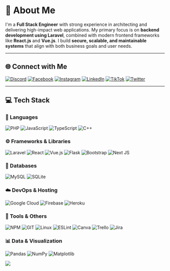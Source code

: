 # 💫 About Me

I'm a **Full Stack Engineer** with strong experience in architecting and delivering high-impact web applications. My primary focus is on **backend development using Laravel**, combined with modern frontend frameworks like **React.js** and **Vue.js**. I build **secure, scalable, and maintainable systems** that align with both business goals and user needs.

---

## 🌐 Connect with Me

[![Discord](https://img.shields.io/badge/Discord-%237289DA.svg?logo=discord&logoColor=white)](https://discord.gg/omarhenidi)
[![Facebook](https://img.shields.io/badge/Facebook-%231877F2.svg?logo=Facebook&logoColor=white)](https://facebook.com/omarhenidi)
[![Instagram](https://img.shields.io/badge/Instagram-%23E4405F.svg?logo=Instagram&logoColor=white)](https://instagram.com/omarhenidi)
[![LinkedIn](https://img.shields.io/badge/LinkedIn-%230077B5.svg?logo=linkedin&logoColor=white)](https://linkedin.com/in/omarhenidi)
[![TikTok](https://img.shields.io/badge/TikTok-%23000000.svg?logo=TikTok&logoColor=white)](https://tiktok.com/@omarhenidi)
[![Twitter](https://img.shields.io/badge/Twitter-%231DA1F2.svg?logo=Twitter&logoColor=white)](https://twitter.com/omarhenidi)

---

## 💻 Tech Stack

### 🧠 Languages
![PHP](https://img.shields.io/badge/php-%23777BB4.svg?style=for-the-badge&logo=php&logoColor=white)
![JavaScript](https://img.shields.io/badge/javascript-%23323330.svg?style=for-the-badge&logo=javascript&logoColor=%23F7DF1E)
![TypeScript](https://img.shields.io/badge/typescript-%23007ACC.svg?style=for-the-badge&logo=typescript&logoColor=white)
![C++](https://img.shields.io/badge/c++-%2300599C.svg?style=for-the-badge&logo=c%2B%2B&logoColor=white)

### ⚙️ Frameworks & Libraries
![Laravel](https://img.shields.io/badge/laravel-%23FF2D20.svg?style=for-the-badge&logo=laravel&logoColor=white)
![React](https://img.shields.io/badge/react-%2320232a.svg?style=for-the-badge&logo=react&logoColor=%2361DAFB)
![Vue.js](https://img.shields.io/badge/vue.js-%2335495e.svg?style=for-the-badge&logo=vuedotjs&logoColor=%234FC08D)
![Flask](https://img.shields.io/badge/flask-%23000.svg?style=for-the-badge&logo=flask&logoColor=white)
![Bootstrap](https://img.shields.io/badge/bootstrap-%238511FA.svg?style=for-the-badge&logo=bootstrap&logoColor=white)
![Next JS](https://img.shields.io/badge/Next-black?style=for-the-badge&logo=next.js&logoColor=white)

### 🧱 Databases
![MySQL](https://img.shields.io/badge/mysql-%2300000f.svg?style=for-the-badge&logo=mysql&logoColor=white)
![SQLite](https://img.shields.io/badge/sqlite-%2307405e.svg?style=for-the-badge&logo=sqlite&logoColor=white)

### ☁️ DevOps & Hosting
![Google Cloud](https://img.shields.io/badge/GoogleCloud-%234285F4.svg?style=for-the-badge&logo=google-cloud&logoColor=white)
![Firebase](https://img.shields.io/badge/Firebase-039BE5?style=for-the-badge&logo=Firebase&logoColor=white)
![Heroku](https://img.shields.io/badge/heroku-%23430098.svg?style=for-the-badge&logo=heroku&logoColor=white)

### 🧰 Tools & Others
![NPM](https://img.shields.io/badge/NPM-%23CB3837.svg?style=for-the-badge&logo=npm&logoColor=white)
![GIT](https://img.shields.io/badge/Git-fc6d26?style=for-the-badge&logo=git&logoColor=white)
![Linux](https://img.shields.io/badge/Linux-FCC624?style=for-the-badge&logo=linux&logoColor=black)
![ESLint](https://img.shields.io/badge/ESLint-4B3263?style=for-the-badge&logo=eslint&logoColor=white)
![Canva](https://img.shields.io/badge/Canva-%2300C4CC.svg?style=for-the-badge&logo=Canva&logoColor=white)
![Trello](https://img.shields.io/badge/Trello-%23026AA7.svg?style=for-the-badge&logo=Trello&logoColor=white)
![Jira](https://img.shields.io/badge/jira-%230A0FFF.svg?style=for-the-badge&logo=jira&logoColor=white)

### 📊 Data & Visualization
![Pandas](https://img.shields.io/badge/pandas-%23150458.svg?style=for-the-badge&logo=pandas&logoColor=white)
![NumPy](https://img.shields.io/badge/numpy-%23013243.svg?style=for-the-badge&logo=numpy&logoColor=white)
![Matplotlib](https://img.shields.io/badge/Matplotlib-%23ffffff.svg?style=for-the-badge&logo=Matplotlib&logoColor=black)

<!-- ## 📈 GitHub Stats
![GitHub Stats](https://github-readme-stats.vercel.app/api?username=omarhenidi&theme=vue-dark&hide_border=false)
![GitHub Streak](https://github-readme-streak-stats.herokuapp.com/?user=omarhenidi&theme=vue-dark&hide_border=false) -->

<!-- ## 🏆 GitHub Trophies
![](https://github-profile-trophy.vercel.app/?username=omarhenidi&theme=radical&no-frame=false&no-bg=false&margin-w=4) -->

[![](https://visitcount.itsvg.in/api?id=omarhenidi&icon=0&color=1)](https://visitcount.itsvg.in)

<!-- Created using GPRM ( https://gprm.itsvg.in ) -->
